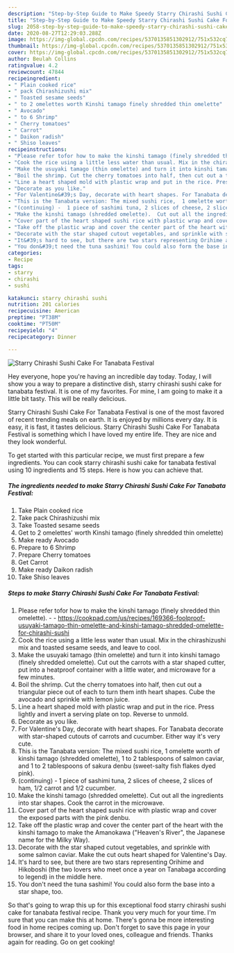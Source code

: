 ```yaml
---
description: "Step-by-Step Guide to Make Speedy Starry Chirashi Sushi Cake For Tanabata Festival"
title: "Step-by-Step Guide to Make Speedy Starry Chirashi Sushi Cake For Tanabata Festival"
slug: 2058-step-by-step-guide-to-make-speedy-starry-chirashi-sushi-cake-for-tanabata-festival
date: 2020-08-27T12:29:03.288Z
image: https://img-global.cpcdn.com/recipes/5370135851302912/751x532cq70/starry-chirashi-sushi-cake-for-tanabata-festival-recipe-main-photo.jpg
thumbnail: https://img-global.cpcdn.com/recipes/5370135851302912/751x532cq70/starry-chirashi-sushi-cake-for-tanabata-festival-recipe-main-photo.jpg
cover: https://img-global.cpcdn.com/recipes/5370135851302912/751x532cq70/starry-chirashi-sushi-cake-for-tanabata-festival-recipe-main-photo.jpg
author: Beulah Collins
ratingvalue: 4.2
reviewcount: 47844
recipeingredient:
- " Plain cooked rice"
- " pack Chirashizushi mix"
- " Toasted sesame seeds"
- " to 2 omelettes worth Kinshi tamago finely shredded thin omelette"
- " Avocado"
- " to 6 Shrimp"
- " Cherry tomatoes"
- " Carrot"
- " Daikon radish"
- " Shiso leaves"
recipeinstructions:
- "Please refer tofor how to make the kinshi tamago (finely shredded thin omelette).  https://cookpad.com/us/recipes/169366-foolproof-usuyaki-tamago-thin-omelette-and-kinshi-tamago-shredded-omelette-for-chirashi-sushi"
- "Cook the rice using a little less water than usual. Mix in the chirashizushi mix and toasted sesame seeds, and leave to cool."
- "Make the usuyaki tamago (thin omelette) and turn it into kinshi tamago (finely shredded omelette). Cut out the carrots with a star shaped cutter, put into a heatproof container with a little water, and microwave for a few minutes."
- "Boil the shrimp. Cut the cherry tomatoes into half, then cut out a triangular piece out of each to turn them inth heart shapes. Cube the avocado and sprinkle with lemon juice."
- "Line a heart shaped mold with plastic wrap and put in the rice. Press lightly and invert a serving plate on top. Reverse to unmold."
- "Decorate as you like."
- "For Valentine&#39;s Day, decorate with heart shapes. For Tanabata decorate with star-shaped cutouts of carrots and cucumber. Either way it&#39;s very cute."
- "This is the Tanabata version: The mixed sushi rice,  1 omelette worth of kinshi tamago (shredded omelette), 1 to 2 tablespoons of salmon caviar, and 1 to 2 tablespoons of sakura denbu (sweet-salty fish flakes dyed pink)."
- "(continuing) -  1 piece of sashimi tuna, 2 slices of cheese, 2 slices of ham, 1/2 carrot and 1/2 cucumber."
- "Make the kinshi tamago (shredded omelette).  Cut out all the ingredients into star shapes. Cook the carrot in the microwave."
- "Cover part of the heart shaped sushi rice with plastic wrap and cover the exposed parts with the pink denbu."
- "Take off the plastic wrap and cover the center part of the heart with the kinshi tamago to make the Amanokawa (&#34;Heaven&#39;s River&#34;, the Japanese name for the Milky Way)."
- "Decorate with the star shaped cutout vegetables, and sprinkle with some salmon caviar.  Make the cut outs heart shaped for Valentine&#39;s Day."
- "It&#39;s hard to see, but there are two stars representing Orihime and Hikoboshi (the two lovers who meet once a year on Tanabaga according to legend) in the middle here."
- "You don&#39;t need the tuna sashimi! You could also form the base into a star shape, too."
categories:
- Recipe
tags:
- starry
- chirashi
- sushi

katakunci: starry chirashi sushi 
nutrition: 201 calories
recipecuisine: American
preptime: "PT38M"
cooktime: "PT50M"
recipeyield: "4"
recipecategory: Dinner

---
```



![Starry Chirashi Sushi Cake For Tanabata Festival](https://img-global.cpcdn.com/recipes/5370135851302912/751x532cq70/starry-chirashi-sushi-cake-for-tanabata-festival-recipe-main-photo.jpg)

Hey everyone, hope you're having an incredible day today. Today, I will show you a way to prepare a distinctive dish, starry chirashi sushi cake for tanabata festival. It is one of my favorites. For mine, I am going to make it a little bit tasty. This will be really delicious.

Starry Chirashi Sushi Cake For Tanabata Festival is one of the most favored of recent trending meals on earth. It is enjoyed by millions every day. It is easy, it is fast, it tastes delicious. Starry Chirashi Sushi Cake For Tanabata Festival is something which I have loved my entire life. They are nice and they look wonderful.




To get started with this particular recipe, we must first prepare a few ingredients. You can cook starry chirashi sushi cake for tanabata festival using 10 ingredients and 15 steps. Here is how you can achieve that.

<!--inarticleads1-->

##### The ingredients needed to make Starry Chirashi Sushi Cake For Tanabata Festival:

1. Take  Plain cooked rice
1. Take  pack Chirashizushi mix
1. Take  Toasted sesame seeds
1. Get  to 2 omelettes&#39; worth Kinshi tamago (finely shredded thin omelette)
1. Make ready  Avocado
1. Prepare  to 6 Shrimp
1. Prepare  Cherry tomatoes
1. Get  Carrot
1. Make ready  Daikon radish
1. Take  Shiso leaves




<!--inarticleads2-->

##### Steps to make Starry Chirashi Sushi Cake For Tanabata Festival:

1. Please refer tofor how to make the kinshi tamago (finely shredded thin omelette). -  - https://cookpad.com/us/recipes/169366-foolproof-usuyaki-tamago-thin-omelette-and-kinshi-tamago-shredded-omelette-for-chirashi-sushi
1. Cook the rice using a little less water than usual. Mix in the chirashizushi mix and toasted sesame seeds, and leave to cool.
1. Make the usuyaki tamago (thin omelette) and turn it into kinshi tamago (finely shredded omelette). Cut out the carrots with a star shaped cutter, put into a heatproof container with a little water, and microwave for a few minutes.
1. Boil the shrimp. Cut the cherry tomatoes into half, then cut out a triangular piece out of each to turn them inth heart shapes. Cube the avocado and sprinkle with lemon juice.
1. Line a heart shaped mold with plastic wrap and put in the rice. Press lightly and invert a serving plate on top. Reverse to unmold.
1. Decorate as you like.
1. For Valentine&#39;s Day, decorate with heart shapes. For Tanabata decorate with star-shaped cutouts of carrots and cucumber. Either way it&#39;s very cute.
1. This is the Tanabata version: The mixed sushi rice,  1 omelette worth of kinshi tamago (shredded omelette), 1 to 2 tablespoons of salmon caviar, and 1 to 2 tablespoons of sakura denbu (sweet-salty fish flakes dyed pink).
1. (continuing) -  1 piece of sashimi tuna, 2 slices of cheese, 2 slices of ham, 1/2 carrot and 1/2 cucumber.
1. Make the kinshi tamago (shredded omelette).  Cut out all the ingredients into star shapes. Cook the carrot in the microwave.
1. Cover part of the heart shaped sushi rice with plastic wrap and cover the exposed parts with the pink denbu.
1. Take off the plastic wrap and cover the center part of the heart with the kinshi tamago to make the Amanokawa (&#34;Heaven&#39;s River&#34;, the Japanese name for the Milky Way).
1. Decorate with the star shaped cutout vegetables, and sprinkle with some salmon caviar.  Make the cut outs heart shaped for Valentine&#39;s Day.
1. It&#39;s hard to see, but there are two stars representing Orihime and Hikoboshi (the two lovers who meet once a year on Tanabaga according to legend) in the middle here.
1. You don&#39;t need the tuna sashimi! You could also form the base into a star shape, too.




So that's going to wrap this up for this exceptional food starry chirashi sushi cake for tanabata festival recipe. Thank you very much for your time. I'm sure that you can make this at home. There's gonna be more interesting food in home recipes coming up. Don't forget to save this page in your browser, and share it to your loved ones, colleague and friends. Thanks again for reading. Go on get cooking!
